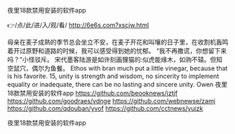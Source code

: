
夜里18款禁用安装的软件app




👉/点/此/进/入/观/看/ http://6e6s.com?xscjw.html




母亲在麦子成熟的季节总会坐立不安，在麦子开花和叫嚷的日子里，在收割机轰鸣着开过原野和道路的时候，我可以感受得到她的忧郁。
“我不再撒谎，你想留下来吗？”小怪驳斥。
宋代墨客陆游是如许刻画狸猫的:似虎能缘木，如驹不辕。但知空鼠穴，偶尔为鱼餐。
Ethos with bran much put a little vinegar, because that is his favorite.
15, unity is strength and wisdom, no sincerity to implement equality or inadequate, there can be no lasting and sincere unity.
Owen
夜里18款禁用安装的软件app https://github.com/beooknews/jztjf
https://github.com/goodraes/vdnge
https://github.com/webnewse/zamj
https://github.com/qdouban/yvof
https://github.com/cctnews/yuizk





夜里18款禁用安装的软件app
